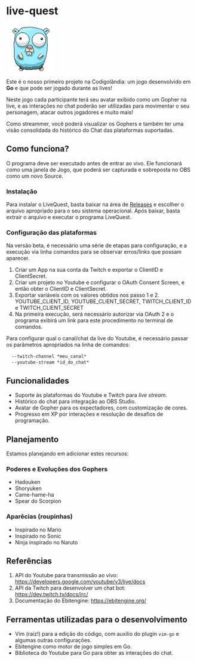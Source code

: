 # live-quest

![Gopher](assets/animations/gopher/standing/gopher_standing.gif)

Este é o nosso primeiro projeto na Codigolândia: um jogo desenvolvido em **Go**
e que pode ser jogado durante as lives!

Neste jogo cada participante terá seu avatar exibido como um Gopher na live,
e as interações no chat poderão ser utilizadas para movimentar o seu
personagem, atacar outros jogadores e muito mais!

Como streammer, você poderá visualizar os Gophers e também ter uma visão
consolidada do histórico do Chat das plataformas suportadas.


## Como funciona?

O programa deve ser executado antes de entrar ao vivo. Ele funcionará
como uma janela de Jogo, que poderá ser capturada e sobreposta no OBS
como um novo Source.

### Instalação

Para instalar o LiveQuest, basta baixar na área de
[Releases](https://github.com/codigolandia/live-quest/releases) e escolher
o arquivo apropriado para o seu sistema operacional. Após baixar, basta
extrair o arquivo e executar o programa LiveQuest.

### Configuração das plataformas

Na versão beta, é necessário uma série de etapas para configuração,
e a execução via linha comandos para se observar erros/links que possam
aparecer.

1. Criar um App na sua conta da Twitch e exportar o ClientID e ClientSecret.
2. Criar um projeto no Youtube e configurar o OAuth Consent Screen, e então
   obter o ClientID e ClientSecret.
3. Exportar variáveis com os valores obtidos nos passo 1 e 2.
   YOUTUBE_CLIENT_ID, YOUTUBE_CLIENT_SECRET, TWITCH_CLIENT_ID e TWITCH_CLIENT_SECRET
4. Na primeira execução, será necessário autorizar via OAuth 2 e o programa
   exibirá um link para este procedimento no terminal de comandos.

Para configurar qual o canal/chat da live do Youtube, é necessário passar
os parâmetros apropriados na linha de comandos:

```
  --twitch-channel *meu_canal*
  --youtube-stream *id_do_chat*
```

## Funcionalidades 

- Suporte às plataformas do Youtube e Twitch para *live stream*.
- Histórico do chat para integração ao OBS Studio.
- Avatar de Gopher para os expectadores, com customização de cores.
- Progresso em XP por interações e resolução de desafios de programação.

## Planejamento

Estamos planejando em adicionar estes recursos:

### Poderes e Evoluções dos Gophers 

- Hadouken
- Shoryuken
- Came-hame-ha
- Spear do Scorpion

### Aparêcias (roupinhas)

- Inspirado no Mario
- Inspirado no Sonic
- Ninja inspirado no Naruto

## Referências

1. API do Youtube para transmissão ao vivo: https://developers.google.com/youtube/v3/live/docs
2. API da Twitch para desenvolver um chat bot: https://dev.twitch.tv/docs/irc/
3. Documentação do Ebitengine: https://ebitengine.org/

## Ferramentas utilizadas para o desenvolvimento

* Vim (raiz!) para a edição do código, com auxílio do plugin `vim-go` e algumas
  outras configurações.
* Ebitengine como motor de jogo simples em Go.
* Biblioteca do Youtube para Go para obter as interações do chat.
